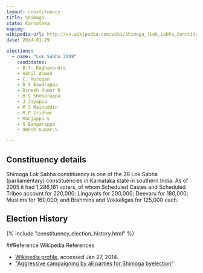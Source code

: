```yaml
---
layout: constituency
title: Shimoga
state: Karnataka
mapimg: 
wikipedia-url: http://en.wikipedia.com/wiki/Shimoga_(Lok_Sabha_Constituency)
date: 2014-01-29

elections: 
  - name: "Lok Sabha 2009"
    candidates: 
    - B.Y. Raghavendra 
    - Akhil Ahmed 
    - C. Murugan 
    - D S Eswarappa 
    - Dinesh Kumar N 
    - H S Shekarappa 
    - J Jayappa 
    - M S Mainuddin 
    - M.P.Sridhar 
    - Manjappa S 
    - S Bangarappa 
    - Umesh Kumar.S 

---
```

## Constituency details
Shimoga Lok Sabha constituency is one of the 28 Lok Sabha (parliamentary) constituencies in Karnataka state in southern India. As of 2005 it had 1,286,181 voters, of whom Scheduled Castes and Scheduled Tribes account for 220,000; Lingayats for 200,000; Deevaru for 180,000; Muslims for 160,000; and Brahmins and Vokkaligas for 125,000 each.




## Election History
{% include "constituency_election_history.html" %}

##Reference
Wikipedia References
- [Wikipedia profile]({{page.profile.wikipedia}}), accessed Jan 27, 2014.
- ["Aggressive campaigning by all parties for Shimoga byelection"][wiki1]

[wiki1]: http://www.hindu.com/2005/06/01/stories/2005060105490400.htm
